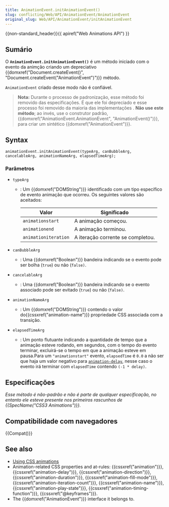 ```yaml
---
title: AnimationEvent.initAnimationEvent()
slug: conflicting/Web/API/AnimationEvent/AnimationEvent
original_slug: Web/API/AnimationEvent/initAnimationEvent
---
```


{{non-standard_header}}{{ apiref("Web Animations API") }}

## Sumário

O **`AnimationEvent.initAnimationEvent()`** é um método iniciado com o evento da animção criando um depreciativo {{domxref("Document.createEvent()", "Document.createEvent(\"AnimationEvent\")")}} método.

`AnimationEvent` criado desse modo não é confiável.

> **Nota:** Durante o processo de padronização, esse método foi removido das especificações. É que ele foi depreciado e esse processo foi removido da maioria das implementações . **Não use este método**; ao invés, use o construtor padrão, {{domxref("AnimationEvent.AnimationEvent", "AnimationEvent()")}}, para criar um sintético {{domxref("AnimationEvent")}}.

## Syntax

```
animationEvent.initAnimationEvent(typeArg, canBubbleArg, cancelableArg, animationNameArg, elapsedTimeArg);
```

### Parâmetros

- `typeArg`

  - : Um {{domxref("DOMString")}} identificado com um tipo específico de evento animação que ocorreu. Os seguintes valores são aceitados:

    | Valor                | Significado                       |
    | -------------------- | --------------------------------- |
    | `animationstart`     | A animação começou.               |
    | `animationend`       | A animação terminou.              |
    | `animationiteration` | A iteração corrente se completou. |

- `canBubbleArg`
  - : Uma {{domxref("Boolean")}} bandeira indicando se o evento pode ser bolha (`true`) ou não (`false)`.
- `cancelableArg`
  - : Uma {{domxref("Boolean")}} bandeira indicando se o evento associado pode ser evitado (`true`) ou não (`false)`.
- `animationNameArg`
  - : Um {{domxref("DOMString")}} contendo o valor do{{cssxref("animation-name")}} propriedade CSS associada com a transição.
- `elapsedTimeArg`
  - : Um ponto flutuante indicando a quantidade de tempo que a animação esteve rodando, em segundos, com o tempo do evento terminar, excluirá-se o tempo em que a animação esteve em pausa.Para um `"animationstart"` evento, `elapsedTime` é `0.0` a não ser que haja um valor negativo para [`animation-delay`](https://developer.mozilla.org/en-US/docs/Web/CSS/animation-delay "The animation-delay CSS property specifies when the animation should start. This lets the animation sequence begin some time after it's applied to an element."), nesse caso o evento irá terminar com `elapsedTime` contendo `(-1 * delay)`.

## Especificações

_Esse método é não-padrão e não é parte de qualquer especificação, no entanto ele esteve presente nos primeiros rascunhos de {{SpecName("CSS3 Animations")}}._

## Compatibilidade com navegadores

{{Compat()}}

## See also

- [Using CSS animations](/pt-BR/docs/CSS/Using_CSS_animations)
- Animation-related CSS properties and at-rules: {{cssxref("animation")}}, {{cssxref("animation-delay")}}, {{cssxref("animation-direction")}}, {{cssxref("animation-duration")}}, {{cssxref("animation-fill-mode")}}, {{cssxref("animation-iteration-count")}}, {{cssxref("animation-name")}}, {{cssxref("animation-play-state")}}, {{cssxref("animation-timing-function")}}, {{cssxref("@keyframes")}}.
- The {{domxref("AnimationEvent")}} interface it belongs to.
